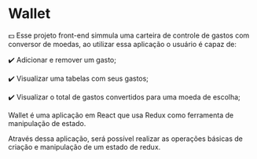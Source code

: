 # Wallet
 :dollar: Esse projeto front-end simmula uma carteira de controle de gastos com conversor de moedas, ao utilizar essa aplicação o usuário é  capaz de:

  :heavy_check_mark: Adicionar e remover um gasto;  
  
  :heavy_check_mark: Visualizar uma tabelas com seus gastos;  
  
  :heavy_check_mark: Visualizar o total de gastos convertidos para uma moeda de escolha;

Wallet é uma aplicação em React que usa Redux como ferramenta de manipulação de estado.

Através dessa aplicação, será possível realizar as operações básicas de criação e manipulação de um estado de redux.
